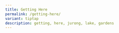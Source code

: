 ```yaml
---
title: Getting Here
permalink: /getting-here/
variant: tiptap
description: getting, here, jurong, lake, gardens
---
```

